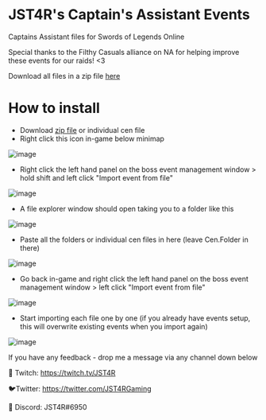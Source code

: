 # JST4R's Captain's Assistant Events
Captains Assistant files for Swords of Legends Online

Special thanks to the Filthy Casuals alliance on NA for helping improve these events for our raids! <3

Download all files in a zip file [here](https://github.com/jst4rgaming/ca-event-files/archive/refs/heads/main.zip)

# How to install

* Download [zip file](https://github.com/jst4rgaming/ca-event-files/archive/refs/heads/main.zip) or individual cen file
* Right click this icon in-game below minimap

![image](https://user-images.githubusercontent.com/72681555/138979573-24066161-6056-4799-964d-e0ce28166ff1.png)
* Right click the left hand panel on the boss event management window > hold shift and left click "Import event from file"

![image](https://user-images.githubusercontent.com/72681555/138979635-3c2d5c57-344f-482b-9086-545988f66ab9.png)
* A file explorer window should open taking you to a folder like this

![image](https://user-images.githubusercontent.com/72681555/138979827-b822bcd2-b5b9-4dda-afdf-72e5fc683b28.png)
* Paste all the folders or individual cen files in here (leave Cen.Folder in there)

![image](https://user-images.githubusercontent.com/72681555/138979974-38927deb-4e1b-4197-914a-0a85e91e7563.png)
* Go back in-game and right click the left hand panel on the boss event management window > left click "Import event from file"

![image](https://user-images.githubusercontent.com/72681555/138979635-3c2d5c57-344f-482b-9086-545988f66ab9.png)
* Start importing each file one by one (if you already have events setup, this will overwrite existing events when you import again)

![image](https://user-images.githubusercontent.com/72681555/138980144-5ca77732-8e75-4432-9f34-063e07b8e15c.png)


If you have any feedback - drop me a message via any channel down below

🎥 Twitch: https://twitch.tv/JST4R

🐦Twitter: https://twitter.com/JST4RGaming

💬 Discord: JST4R#6950
